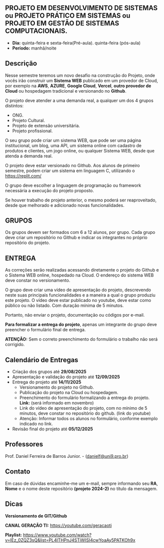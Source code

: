## PROJETO EM DESENVOLVIMENTO DE SISTEMAS ou PROJETO PRÁTICO EM SISTEMAS ou  PROJETO EM GESTÃO DE SISTEMAS COMPUTACIONAIS.
* **Dia:** quinta-feira e sexta-feira(Pré-aula). quinta-feira (pós-aula)
* **Período:** manhã/noite

## Descrição

Nesse semestre teremos um novo desafio na construção do Projeto, onde vocês irão construir um **Sistema WEB** publicado em um provedor de Cloud, por exemplo na **AWS**, **AZURE**, **Google Cloud**, **Vercel**, **outro provedor de Cloud** ou hospedagem tradicional e versionando no **Github**.

O projeto deve atender a uma demanda real, a qualquer um dos 4 grupos distintos:
 - ONG.
 - Projeto Cultural.
 - Projeto de extensão universitária.
 - Projeto profissional.

O seu grupo pode criar um sistema WEB, que pode ser uma página institucional, um blog, uma API, um sistema online com cadastro de produtos e clientes, um jogo online, ou qualquer Sistema WEB, desde que atenda a demanda real.

O projeto deve estar versionado no Github. Aos alunos de primeiro semestre, podem criar um sistema em linguagem C, utilizando o https://replit.com/

O grupo deve escolher a linguagem de programação ou framework necessária a execução do projeto proposto.  

Se houver trabalho de projeto anterior, o mesmo poderá ser reaproveitado, desde que melhorado e adicionado novas funcionalidades.


## GRUPOS 

Os grupos devem ser formados com 6 a 12 alunos, por grupo. Cada grupo deve criar um repositório no Github e indicar os integrantes no próprio repositório do projeto. 


## ENTREGA 

As correções serão realizadas acessando diretamente o projeto do Github e o Sistema WEB online, hospedado na Cloud. O endereço do sistema WEB deve constar no versionamento.

O grupo deve criar uma vídeo de apresentação do projeto, descrevendo neste suas principais funcionalidades e a maneira a qual o grupo produziu este projeto.
O vídeo deve estar publicado no youtube, deve estar como público ou não listado. Com duração mínima de 5 minutos.

Portanto, não enviar o projeto, documentação ou códigos por e-mail.

**Para formalizar a entrega do projeto**, apenas um integrante do grupo deve preencher o formulário final de entrega.
	
**ATENÇÃO:**
Sem o correto preenchimento do formulário o trabalho não será corrigido. 


## Calendário de Entregas
* Criação dos grupos até **29/08/2025**
* Apresentação e validação do projeto até **12/09/2025**
* Entrega do projeto até **14/11/2025**
	+ Versionamento do projeto no Github. 
	+ Publicação do projeto na Cloud ou hospedagem.
	+ Preenchimento do formulário formalizando a entrega do projeto. **Link:** (será informado em novembro)
  + Link do vídeo de apresentação do projeto, com no mínimo de 5 minutos, deve constar no repositório do github. (link do youtube)
  + Atenção: Informar todos os alunos no formulário, conforme exemplo indicado no link.
* Revisão final do projeto até **05/12/2025**
    
## Professores
Prof.  Daniel Ferreira de Barros Junior. - ([danielf@uni9.pro.br](mailto:danielf@uni9.pro.br))



## Contato
Em caso de dúvidas encaminhe-me um e-mail, sempre informando seu **RA**, **Nome** e o nome deste repositório **(projeto 2024-2)** no título da mensagem.


## Dicas
**Versionamento de GIT/Github**

**CANAL GERAÇÃO TI:** https://youtube.com/geracaoti

**Playlist:** 
https://www.youtube.com/watch?v=IEz_0ZQZ3sQ&list=PL4ITHPnJ4STiWISI4cwYoaAy5PATKOh9x






